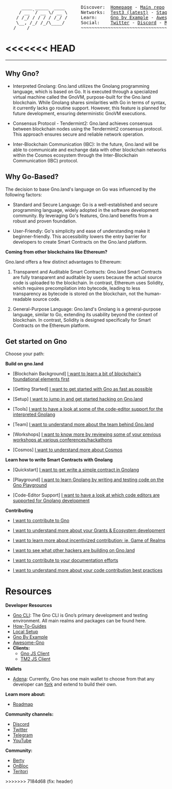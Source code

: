 <pre>
      ____ _____  ____      Discover:  <a href="https://www.gno.land/">Homepage</a> - <a href="https://github.com/gnolang/gno">Main repo</a>
     / __ `/ __ \/ __ \     Networks:  <a href="https://test3.gno.land">Test3 (latest)</a> - <a href="https://staging.gno.land">Staging</a>
    / /_/ / / / / /_/ /     Learn:     <a href="https://gno-by-example.com">Gno by Example</a> - <a href="https://github.com/gnolang/awesome-gno">Awesome Gno</a>
    \__, /_/ /_/\____/      Social:    <a href="https://twitter.com/_gnoland">Twitter</a> - <a href="https://discord.gg/tF2X8M6cVj">Discord</a> - <a href="https://reddit.com/r/gnoland">Reddit</a> - <a href="https://youtube.com/@_gnoland">YouTube</a>
   /____/                   ~~~~~~~~~~~~~~~~~~~~~~~~~~~~~~~~~~~~~~~~~~~~~~~
</pre>
<<<<<<< HEAD
=======

***

## Why Gno? 

- Interpreted Gnolang: Gno.land utilizes the Gnolang programming language, which is based on Go. It is executed through a specialized virtual machine called the GnoVM, purpose-built for the Gno.land blockchain. While Gnolang shares similarities with Go in terms of syntax, it currently lacks go routine support. However, this feature is planned for future development, ensuring deterministic GnoVM executions.

- Consensus Protocol - Tendermint2: Gno.land achieves consensus between blockchain nodes using the Tendermint2 consensus protocol. This approach ensures secure and reliable network operation.

- Inter-Blockchain Communication (IBC): In the future, Gno.land will be able to communicate and exchange data with other blockchain networks within the Cosmos ecosystem through the Inter-Blockchain Communication (IBC) protocol.

## Why Go-Based?
The decision to base Gno.land's language on Go was influenced by the following factors:

- Standard and Secure Language: Go is a well-established and secure programming language, widely adopted in the software development community. By leveraging Go's features, Gno.land benefits from a robust and proven foundation.

- User-Friendly: Go's simplicity and ease of understanding make it beginner-friendly. This accessibility lowers the entry barrier for developers to create Smart Contracts on the Gno.land platform.

**Coming from other blockchains like Ethereum?**

Gno.land offers a few distinct advantages to Ethereum:

1. Transparent and Auditable Smart Contracts: Gno.land Smart Contracts are fully transparent and auditable by users because the actual source code is uploaded to the blockchain. In contrast, Ethereum uses Solidity, which requires precompilation into bytecode, leading to less transparency as bytecode is stored on the blockchain, not the human-readable source code.

2. General-Purpose Language: Gno.land's Gnolang is a general-purpose language, similar to Go, extending its usability beyond the context of blockchain. In contrast, Solidity is designed specifically for Smart Contracts on the Ethereum platform.

## Get started on Gno

Choose your path:

**Build on gno.land**

- \[Blockchain Background] [I want to learn a bit of blockchain's foundational elements first](https://github.com/gnolang/guide/blob/main/docs/knowledge-corner/blockchains-101/blockchain.md)

- \[Getting Started] [I want to get started with Gno as fast as possible](https://github.com/gnolang/getting-started)

- \[Setup] [I want to jump in and get started hacking on Gno.land](https://github.com/gnolang/guide/blob/main/docs/engineering/gno.land/setup.md)

- \[Tools] [I want to have a look at some of the code-editor support for the interpreted Gnolang](https://github.com/gnolang/guide/blob/main/docs/engineering/gno.land/tools.md)

- \[Team] [I want to understand more about the team behind Gno.land](https://github.com/gnolang/guide/blob/main/docs/engineering/gno.land/team.md)

- \[Workshops] [I want to know more by reviewing some of your previous workshops at various conferences/hackathons](https://github.com/gnolang/workshops)

- \[Cosmos] [I want to understand more about Cosmos](https://github.com/gnolang/guide/blob/main/docs/knowledge-corner/cosmos.md)

**Learn how to write Smart Contracts with Gnolang**

- \[Quickstart] [I want to get write a simple contract in Gnolang](https://github.com/gnolang/gno/blob/master/docs/how-to-guides/simple-contract.md)

- \[Playground] [I want to learn Gnolang by writing and testing code on the Gno Playground](https://play.gno.land)

- \[Code-Editor Support] [I want to have a look at which code editors are supported for Gnolang development](https://github.com/gnolang/guide/blob/main/docs/engineering/gno.land/tools.md)

**Contributing**

- [I want to contribute to Gno](https://github.com/gnolang/gno/blob/master/CONTRIBUTING.md)

- [I want to understand more about your Grants & Ecosystem development](https://github.com/gnolang/ecosystem-fund-grants)

- [I want to learn more about incentivized contribution; ie, Game of Realms](https://gno.land/game-of-realms)
  
- [I want to see what other hackers are building on Gno.land](https://github.com/gnolang/hackerspace)

- [I want to contribute to your documentation efforts](https://github.com/gnolang/guide/blob/main/docs/engineering/conventions/documentation.md)

- [I want to understand more about your code contribution best practices](https://github.com/gnolang/guide/blob/main/docs/engineering/conventions/go.md)

# Resources

**Developer Resources**

- [Gno CLI](https://github.com/gnolang/gno): The Gno CLI is Gno’s primary development and testing environment. All main realms and packages can be found here.
- [How-To-Guides](https://github.com/gnolang/gno/tree/master/docs/how-to-guides)
- [Local Setup](https://github.com/gnolang/gno/blob/master/docs/getting-started/local-setup.md)
- [Gno By Example](https://gno-by-example.com/)
- [Awesome-Gno](https://github.com/gnolang/awesome-gno)
- **Clients:**
  - [Gno JS Client](https://github.com/gnolang/gno-js-client)
  - [TM2 JS Client](https://github.com/gnolang/tm2-js-client)

**Wallets**
- [Adena](https://adena.app/): Currently, Gno has one main wallet to choose from that any developer can [fork](https://github.com/onbloc/adena-wallet) and extend to build their own.

**Learn more about:**

- [Roadmap](https://github.com/gnolang/roadmap)

**Community channels:**

- [Discord](https://discord.gg/S8nKUqwkPn)
- [Twitter](https://twitter.com/_gnoland)
- [Telegram](https://t.me/gnoland)
- [YouTube](https://www.youtube.com/@_gnoland)

**Community:**

- [Berty](https://berty.tech/)
- [OnBloc](https://onbloc.xyz/)
- [Teritori](https://teritori.com/)
</pre>
>>>>>>> 7184d68 (fix: header)
